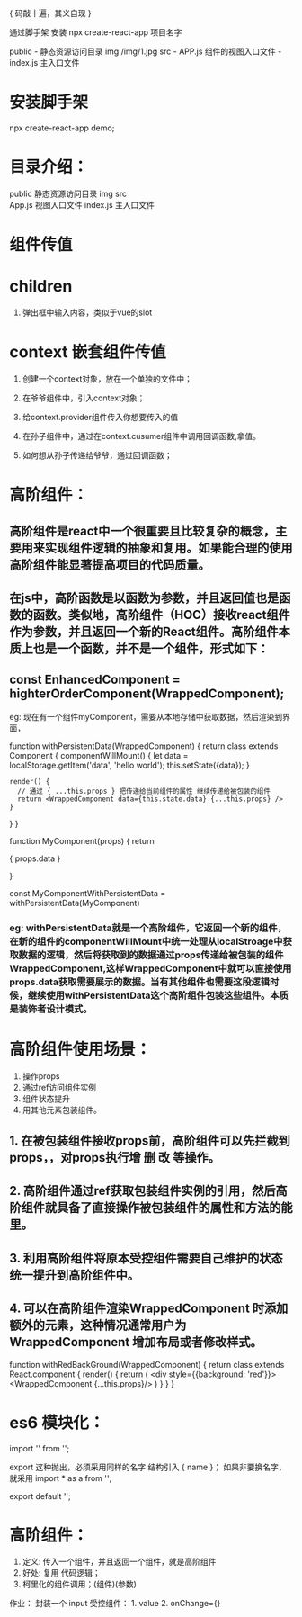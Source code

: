 { 码敲十遍，其义自现 }

通过脚手架 安装
npx create-react-app 项目名字

public - 静态资源访问目录 img   /img/1.jpg
src - APP.js 组件的视图入口文件
    - index.js  主入口文件


# 安装脚手架
npx create-react-app demo;

# 目录介绍：
 public 静态资源访问目录  img
 src  
   App.js 视图入口文件
   index.js 主入口文件

# 组件传值

# children
  1. 弹出框中输入内容，类似于vue的slot
 

# context 嵌套组件传值
 1. 创建一个context对象，放在一个单独的文件中；
 2. 在爷爷组件中，引入context对象；
 3. 给context.provider组件传入你想要传入的值
 4. 在孙子组件中，通过在context.cusumer组件中调用回调函数,拿值。

 5. 如何想从孙子传递给爷爷，通过回调函数； 


# 高阶组件：

 ## 高阶组件是react中一个很重要且比较复杂的概念，主要用来实现组件逻辑的抽象和复用。如果能合理的使用高阶组件能显著提高项目的代码质量。

 ## 在js中，高阶函数是以函数为参数，并且返回值也是函数的函数。类似地，高阶组件（HOC）接收react组件作为参数，并且返回一个新的React组件。高阶组件本质上也是一个函数，并不是一个组件，形式如下：
 ## const EnhancedComponent = highterOrderComponent(WrappedComponent);


 eg: 现在有一个组件myComponent，需要从本地存储中获取数据，然后渲染到界面， 

function withPersistentData(WrappedComponent) {
  return class extends Component {
    componentWillMount() {
      let data = localStorage.getItem('data', 'hello world');
      this.setState({data});
    }

    render() {
      // 通过 { ...this.props } 把传递给当前组件的属性 继续传递给被包装的组件
      return <WrappedComponent data={this.state.data} {...this.props} />
    }
  }
}

function MyComponent(props) {
  return <div>
    { props.data }
  </div>
}

const MyComponentWithPersistentData = withPersistentData(MyComponent)

### eg:  withPersistentData就是一个高阶组件，它返回一个新的组件，在新的组件的componentWillMount中统一处理从localStroage中获取数据的逻辑，然后将获取到的数据通过props传递给被包装的组件WrappedComponent,这样WrappedComponent中就可以直接使用props.data获取需要展示的数据。当有其他组件也需要这段逻辑时候，继续使用withPersistentData这个高阶组件包装这些组件。本质是装饰者设计模式。

# 高阶组件使用场景：
1. 操作props
2. 通过ref访问组件实例
3. 组件状态提升
4. 用其他元素包装组件。


## 1. 在被包装组件接收props前，高阶组件可以先拦截到props，，对props执行增 删 改 等操作。

## 2. 高阶组件通过ref获取包装组件实例的引用，然后高阶组件就具备了直接操作被包装组件的属性和方法的能里。

## 3. 利用高阶组件将原本受控组件需要自己维护的状态统一提升到高阶组件中。

## 4. 可以在高阶组件渲染WrappedComponent 时添加额外的元素，这种情况通常用户为WrappedComponent 增加布局或者修改样式。
   
   function withRedBackGround(WrappedComponent) {
     return class extends React.component {
       render() {
         return (
           <div style={{background: 'red'}}>
              <WrappedComponent {...this.props}/> 
           </div>
         )
       }
     }
   }
   
 
# es6 模块化： 
  import '' from '';

  export 这种抛出，必须采用同样的名字 结构引入 { name }； 如果非要换名字，就采用
  import * as a from '';

  export default '';
  
# 高阶组件：

  1. 定义: 传入一个组件，并且返回一个组件，就是高阶组件
  2. 好处: 复用 代码逻辑；
  3. 柯里化的组件调用；(组件)(参数)


  作业： 封装一个
     input 受控组件：
       1. value
       2. onChange={}
  

